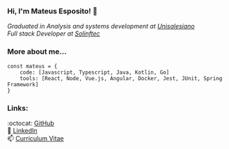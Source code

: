 ### Hi, I'm Mateus Esposito! 👋

_Graduated in Analysis and systems development at [Unisalesiano](https://unisalesiano.com.br/)_       
_Full stack Developer at [Solinftec](https://solinftec.com/pt-br/)_

### **More about me...**
```
const mateus = {
    code: [Javascript, Typescript, Java, Kotlin, Go]
    tools: [React, Node, Vue.js, Angular, Docker, Jest, JUnit, Spring Framework]
}
```
### Links: 
:octocat: [GitHub](https://github.com/mateusesp)              
💬 [LinkedIn](https://www.linkedin.com/in/mateus-esposito/)          
📫 [Curriculum Vitae](https://drive.google.com/file/d/1dcb9kGrcLwK8civcSwgFSB5K0cfULk2K/view?usp=sharing)             

<!-- <p align="left">
    <a href="https://github.com/mateusesp"><img src="imgs/github.svg" alt="GitHub"></a>
    <a href="https://twitter.com/mateusesp1"><img src="imgs/twitter.svg" alt="Twitter"></a>
    <a href="https://www.linkedin.com/in/mateus-esposito/"><img src="imgs/linkedin.svg" alt="LinkedIn"></a>
    <a href="https://drive.google.com/file/d/1dcb9kGrcLwK8civcSwgFSB5K0cfULk2K/view?usp=sharing"><img src="imgs/cv.svg" alt="Curriculum Vitae"></a>
</p> 

<img src="https://media.giphy.com/media/WUlplcMpOCEmTGBtBW/giphy.gif" width="30">
**mateusesp/mateusesp** is a ✨ _special_ ✨ repository because its `README.md` (this file) appears on your GitHub profile.

Here are some ideas to get you started:

- 🔭 I’m currently working on ...
- 🌱 I’m currently learning ...
- 👯 I’m looking to collaborate on ...
- 🤔 I’m looking for help with ...
- 💬 Ask me about ...
- 📫 How to reach me: ...
- 😄 Pronouns: ...
- ⚡ Fun fact: ...
-->
